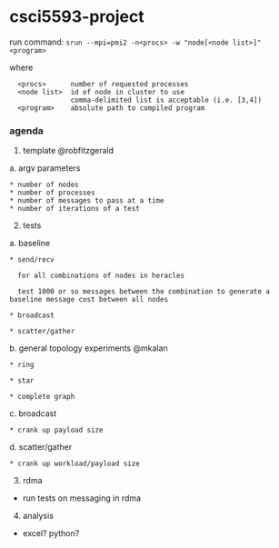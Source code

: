 # csci5593-project

run command: `srun --mpi=pmi2 -n<procs> -w "node[<node list>]" <program>`

where

```
  <procs>      number of requested processes
  <node list>  id of node in cluster to use
               comma-delimited list is acceptable (i.e. [3,4])
  <program>    absolute path to compiled program
```

### agenda

1. template @robfitzgerald

  a. argv parameters

    * number of nodes
    * number of processes
    * number of messages to pass at a time
    * number of iterations of a test

2. tests

  a. baseline

    * send/recv
      
      for all combinations of nodes in heracles
        
      test 1000 or so messages between the combination to generate a baseline message cost between all nodes
    
    * broadcast

    * scatter/gather

  b. general topology experiments @mkalan

    * ring

    * star

    * complete graph

  c. broadcast

    * crank up payload size

  d. scatter/gather

    * crank up workload/payload size

3. rdma

  * run tests on messaging in rdma

4. analysis

  * excel? python?